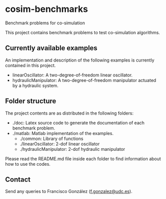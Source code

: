 # cosim-benchmarks
Benchmark problems for co-simulation

This project contains benchmark problems to test co-simulation algorithms.

## Currently available examples

An implementation and description of the following examples is currently contained in this project. 

 - linearOscillator: A two-degree-of-freedom linear oscillator.
 - hydraulicManipulator: A two-degree-of-freedom manipulator actuated by a hydraulic system.

## Folder structure

The project contents are as distributed in the following folders:
 - ./doc: Latex source code to generate the documentation of each benchmark problem.
 - ./matlab: Matlab implementation of the examples. 
	- ./common: Library of functions
	- ./linearOscillator: 2-dof linear oscillator
	- ./hydraulicManipulator: 2-dof hydraulic manipulator
 
Please read the README.md file inside each folder to find information about how to use the codes.

## Contact

Send any queries to Francisco González (f.gonzalez@udc.es).
